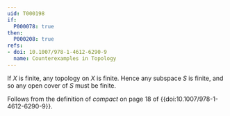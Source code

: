 ```yaml
---
uid: T000198
if:
  P000078: true
then:
  P000208: true
refs:
- doi: 10.1007/978-1-4612-6290-9
  name: Counterexamples in Topology
---
```


If $X$ is finite, any topology on $X$ is finite. Hence any subspace $S$ is finite, and so any open cover of $S$ must be finite.

Follows from the definition of *compact* on page 18 of {{doi:10.1007/978-1-4612-6290-9}}.
